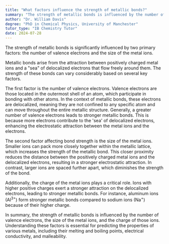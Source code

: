 ```yaml
---
title: "What factors influence the strength of metallic bonds?"
summary: "The strength of metallic bonds is influenced by the number of valence electrons and the size of the metal ions."
author: "Dr. William Davis"
degree: "PhD in Chemical Physics, University of Manchester"
tutor_type: "IB Chemistry Tutor"
date: 2024-07-28
---
```


The strength of metallic bonds is significantly influenced by two primary factors: the number of valence electrons and the size of the metal ions.

Metallic bonds arise from the attraction between positively charged metal ions and a "sea" of delocalized electrons that flow freely around them. The strength of these bonds can vary considerably based on several key factors.

The first factor is the number of valence electrons. Valence electrons are those located in the outermost shell of an atom, which participate in bonding with other atoms. In the context of metallic bonds, these electrons are delocalized, meaning they are not confined to any specific atom and can move throughout the entire metallic structure. Generally, a greater number of valence electrons leads to stronger metallic bonds. This is because more electrons contribute to the 'sea' of delocalized electrons, enhancing the electrostatic attraction between the metal ions and the electrons.

The second factor affecting bond strength is the size of the metal ions. Smaller ions can pack more closely together within the metallic lattice, which increases the strength of the metallic bond. This closer proximity reduces the distance between the positively charged metal ions and the delocalized electrons, resulting in a stronger electrostatic attraction. In contrast, larger ions are spaced further apart, which diminishes the strength of the bond.

Additionally, the charge of the metal ions plays a critical role. Ions with higher positive charges exert a stronger attraction on the delocalized electrons, leading to stronger metallic bonds. For instance, aluminum ions ($\text{Al}^{3+}$) form stronger metallic bonds compared to sodium ions ($\text{Na}^+$) because of their higher charge.

In summary, the strength of metallic bonds is influenced by the number of valence electrons, the size of the metal ions, and the charge of those ions. Understanding these factors is essential for predicting the properties of various metals, including their melting and boiling points, electrical conductivity, and malleability.
    
